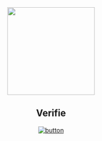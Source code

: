 <div align="center">
    <img src="https://cdn.discordapp.com/attachments/694149319959511051/702439595131928676/third.png" height="200" width="200">
    <h2>Verifie</h2> 
    
   [![button](https://cdn.discordapp.com/attachments/694149319959511051/702437715936936017/Group_1.png)](https://discordapp.com/oauth2/authorize?client_id=700970111007457291&permissions=4701493289&scope=bot)
 
